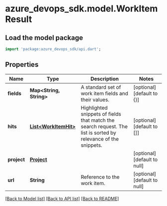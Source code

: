 # azure_devops_sdk.model.WorkItemResult

## Load the model package
```dart
import 'package:azure_devops_sdk/api.dart';
```

## Properties
Name | Type | Description | Notes
------------ | ------------- | ------------- | -------------
**fields** | **Map&lt;String, String&gt;** | A standard set of work item fields and their values. | [optional] [default to {}]
**hits** | [**List&lt;WorkItemHit&gt;**](WorkItemHit.md) | Highlighted snippets of fields that match the search request. The list is sorted by relevance of the snippets. | [optional] [default to []]
**project** | [**Project**](Project.md) |  | [optional] [default to null]
**url** | **String** | Reference to the work item. | [optional] [default to null]

[[Back to Model list]](../README.md#documentation-for-models) [[Back to API list]](../README.md#documentation-for-api-endpoints) [[Back to README]](../README.md)


